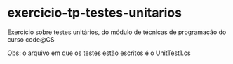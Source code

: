 # exercicio-tp-testes-unitarios

Exercício sobre testes unitários, do módulo de técnicas de programação do curso code@CS

Obs: o arquivo em que os testes estão escritos é o UnitTest1.cs
